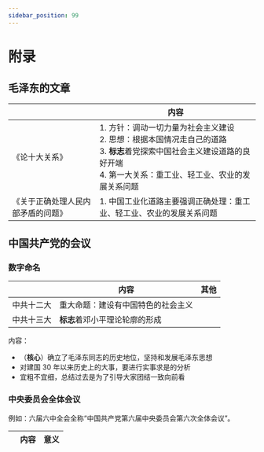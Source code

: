 ```yaml
---
sidebar_position: 99
---
```


# 附录

## 毛泽东的文章

|                   | 内容                                                                                                         |
|-------------------|------------------------------------------------------------------------------------------------------------|
| 《论十大关系》           | 1. 方针：调动一切力量为社会主义建设<br/>2. 思想：根据本国情况走自己的道路<br/>3. **标志**着党探索中国社会主义建设道路的良好开端<br/>4. 第一大关系：重工业、轻工业、农业的发展关系问题 |
| 《关于正确处理人民内部矛盾的问题》 | 1. 中国工业化道路主要强调正确处理：重工业、轻工业、农业的发展关系问题                                                                       |

## 中国共产党的会议

### 数字命名

|       | 内容                | 其他 |
|-------|-------------------|----|
| 中共十二大 | 重大命题：建设有中国特色的社会主义 |    |
| 中共十三大 | **标志**着邓小平理论轮廓的形成 |    |

内容：

+ （**核心**）确立了毛泽东同志的历史地位，坚持和发展毛泽东思想
+ 对建国 30 年以来历史上的大事，要进行实事求是的分析
+ 宜粗不宜细，总结过去是为了引导大家团结一致向前看
### 中央委员会全体会议

例如：六届六中全会全称“中国共产党第六届中央委员会第六次全体会议”。

|         | 内容                        | 意义                  |
|---------|---------------------------|---------------------|
